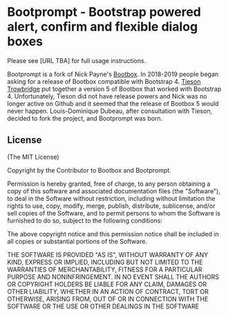 # Bootprompt - Bootstrap powered alert, confirm and flexible dialog boxes

Please see [URL TBA] for full usage instructions.

Bootprompt is a fork of Nick Payne's
[Bootbox](https://github.com/makeusabrew/bootbox). In 2018-2019 people began
asking for a release of Bootbox compatible with Bootstrap 4. [Tieson
Trowbridge](https://github.com/tiesont) put together a version 5 of Bootbox that
worked with Bootstrap 4. Unfortunately, Tieson did not have release powers and
Nick was no longer active on Github and it seemed that the release of Bootbox 5
would never happen. Louis-Dominique Dubeau, after consultation with Tieson,
decided to fork the project, and Bootprompt was born.

## License

(The MIT License)

Copyright by the Contributor to Bootbox and Bootprompt.

Permission is hereby granted, free of charge, to any person obtaining a copy
of this software and associated documentation files (the "Software"), to deal
in the Software without restriction, including without limitation the rights
to use, copy, modify, merge, publish, distribute, sublicense, and/or sell
copies of the Software, and to permit persons to whom the Software is
furnished to do so, subject to the following conditions:

The above copyright notice and this permission notice shall be included in
all copies or substantial portions of the Software.

THE SOFTWARE IS PROVIDED "AS IS", WITHOUT WARRANTY OF ANY KIND, EXPRESS OR
IMPLIED, INCLUDING BUT NOT LIMITED TO THE WARRANTIES OF MERCHANTABILITY,
FITNESS FOR A PARTICULAR PURPOSE AND NONINFRINGEMENT. IN NO EVENT SHALL THE
AUTHORS OR COPYRIGHT HOLDERS BE LIABLE FOR ANY CLAIM, DAMAGES OR OTHER
LIABILITY, WHETHER IN AN ACTION OF CONTRACT, TORT OR OTHERWISE, ARISING FROM,
OUT OF OR IN CONNECTION WITH THE SOFTWARE OR THE USE OR OTHER DEALINGS IN
THE SOFTWARE
